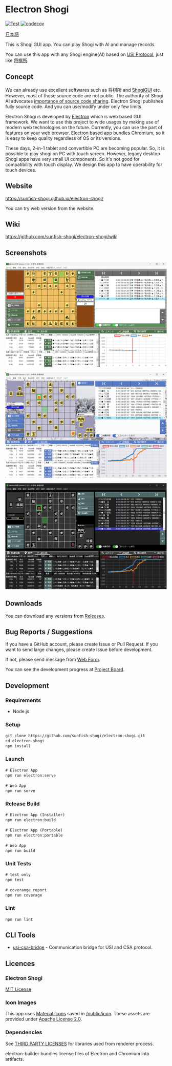 # Electron Shogi

[![Test](https://github.com/sunfish-shogi/electron-shogi/actions/workflows/test.yml/badge.svg?branch=main&event=push)](https://github.com/sunfish-shogi/electron-shogi/actions/workflows/test.yml)
[![codecov](https://codecov.io/gh/sunfish-shogi/electron-shogi/branch/main/graph/badge.svg?token=TLSQXAIJFY)](https://codecov.io/gh/sunfish-shogi/electron-shogi)

[日本語](./README.md)

This is Shogi GUI app.
You can play Shogi with AI and manage records.

You can use this app with any Shogi engine(AI) based on [USI Protocol](http://shogidokoro.starfree.jp/usi.html), just like [将棋所](http://shogidokoro.starfree.jp/).

## Concept

We can already use excellent softwares such as 将棋所 and [ShogiGUI](http://shogigui.siganus.com/) etc.
However, most of those source code are not public.
The authority of Shogi AI advocates [importance of source code sharing](https://yaneuraou.yaneu.com/2022/01/15/new-gui-for-shogi-is-needed-to-improve-the-usi-protocol/).
Electron Shogi publishes fully source code. And you can use/modify under only few limits.

Electron Shogi is developed by [Electron](https://www.electronjs.org/) which is web based GUI framework.
We want to use this project to wide usages by making use of modern web technologies on the future.
Currently, you can use the part of features on your web browser.
Electron based app bundles Chromium, so it is easy to keep quality regardless of OS or its versions.

These days, 2-in-1 tablet and convertible PC are becoming popular.
So, it is possible to play shogi on PC with touch screen.
However, legacy desktop Shogi apps have very small UI components. So it's not good for compatibility with touch display.
We design this app to have operability for touch devices.

## Website

https://sunfish-shogi.github.io/electron-shogi/

You can try web version from the website.

## Wiki

https://github.com/sunfish-shogi/electron-shogi/wiki

## Screenshots

![Screenshot1](docs/screenshots/screenshot001.png)

![Screenshot2](docs/screenshots/screenshot002.png)

![Screenshot3](docs/screenshots/screenshot003.png)

## Downloads

You can download any versions from [Releases](https://github.com/sunfish-shogi/electron-shogi/releases).

## Bug Reports / Suggestions

If you have a GitHub account, please create Issue or Pull Request.
If you want to send large changes, please create Issue before development.

If not, please send message from [Web Form](https://form.run/@sunfish-shogi-1650819491).

You can see the development progress at [Project Board](https://github.com/users/sunfish-shogi/projects/1/views/1).

## Development

### Requirements

- Node.js

### Setup

```
git clone https://github.com/sunfish-shogi/electron-shogi.git
cd electron-shogi
npm install
```

### Launch

```
# Electron App
npm run electron:serve

# Web App
npm run serve
```

### Release Build

```
# Electron App (Installer)
npm run electron:build

# Electron App (Portable)
npm run electron:portable

# Web App
npm run build
```

### Unit Tests

```
# test only
npm test

# coverange report
npm run coverage
```

### Lint

```
npm run lint
```

## CLI Tools

- [usi-csa-bridge](https://github.com/sunfish-shogi/electron-shogi/tree/main/src/command/usi-csa-bridge#readme) - Communication bridge for USI and CSA protocol.

## Licences

### Electron Shogi

[MIT License](LICENSE)

### Icon Images

This app uses [Material Icons](https://google.github.io/material-design-icons/) saved in [/public/icon](https://github.com/sunfish-shogi/electron-shogi/tree/main/public/icon).
These assets are provided under [Apache License 2.0](https://www.apache.org/licenses/LICENSE-2.0.txt).

### Dependencies

See [THIRD PARTY LICENSES](https://sunfish-shogi.github.io/electron-shogi/third-party-licenses.html) for libraries used from renderer process.

electron-builder bundles license files of Electron and Chromium into artifacts.

